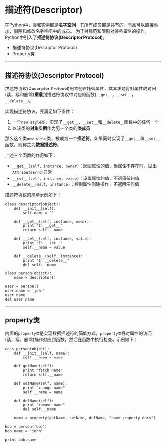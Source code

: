 # 描述符(Descriptor)

在Python中，类和实例都是**名字空间**，其所有成员都是共有的，而且可以直接添加，删除和修改名字空间中的成员。
为了对规范和限制对某些属性的操作，Python中引入了**描述符协议(Descriptor Protocol)**。

+ 描述符协议(Descriptor Protocol)
+ Property类

--------------------------------------------------------------------------------
## 描述符协议(Descriptor Protocol)
描述符协议(Descriptor Protocol)用来创建托管属性，其本质是将对属性的访问(读，写和删除)**重载**到描述符协议中对应的函数(`__get__`，`__set__`，`__delete__`)。

实现描述符协议，要满足如下条件：

1. 一个`new style`类，实现了`__get__`，`__set__`和`__delete__`函数中的任何一个
2. 以该类的**对象实例**作为另一个类的**类成员**

那么这个类`new style`类，被成为一个**描述符**。如果同时实现了`__get__`和`__set__`函数，则称之为**数据描述符**。

上述三个函数的作用如下：
+ `__get__(self, instance, owner)`：返回属性的值，当属性不存在时，拋出`AttributeError`异常
+ `__set__(self, instance, value)`：设置属性的值，不返回任何值
+ `__delete__(self, instance)`：控制属性删除操作，不返回任何值

描述符协议的简单示例如下：
```
class descriptor(object):
	def __init__(self):
		self.name = ''

	def __get__(self, instance, owner):
		print "In __get__"
		return self.__name
	
	def __set__(self, instance, value):
		print "In __set__"
		self.__name = value
	
	def __delete__(self, instance):
		print "In __delete__"
		del self.__name
	
class person(object):
	name = descriptor()

user = person()
user.name = 'john'
user.name
del user.name
```



--------------------------------------------------------------------------------
## property类

内置的`property类`是实现数据描述符的简单方式，`property类`将对属性的访问(读，写，删除)操作对应到函数，然后在函数中执行检查。示例如下：
```
cass person(object):
	def __init__(self, name):
		self.__name = name	
	
	def getName(self):
		print "fetch name"
		return self.__name
	
	def setName(self, name):
		print "change name"
		self.__name = name
	
	def delName(self):
		print "remove name"
		del self.__name
	
	name = property(getName, setName, delName, "name property docs")

bob = person('bob')
bob.name = 'john'

print bob.name
```



